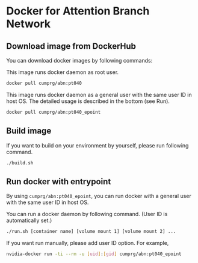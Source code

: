 # Docker for Attention Branch Network


## Download image from DockerHub

You can download docker images by following commands:

This image runs docker daemon as root user.
```bash
docker pull cumprg/abn:pt040
```

This image runs docker daemon as a general user with the same user ID in host OS.
The detailed usage is described in the bottom (see Run).
```bash
docker pull cumprg/abn:pt040_epoint
```


## Build image

If you want to build on your environment by yourself, please run following command.

```bash
./build.sh
```


## Run docker with entrypoint

By using `cumprg/abn:pt040_epoint`, you can run docker with a general user with the same user ID in host OS.

You can run a docker daemon by following command. (User ID is automatically set.)

```bash
./run.sh [container name] [volume mount 1] [volume mount 2] ...
```

If you want run manually, please add user ID option. For example, 

```bash
nvidia-docker run -ti --rm -u [uid]:[gid] cumprg/abn:pt040_epoint
```
